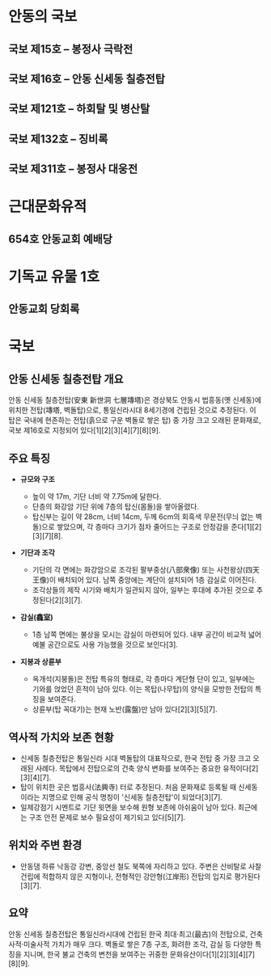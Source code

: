 # 안동의 국보
## 국보 제15호 – 봉정사 극락전
## 국보 제16호 – 안동 신세동 칠층전탑
## 국보 제121호 – 하회탈 및 병산탈
## 국보 제132호 – 징비록
## 국보 제311호 – 봉정사 대웅전

# 근대문화유적
## 654호 안동교회 예배당

# 기독교 유물 1호
## 안동교회 당회록

# 국보
## 안동 신세동 칠층전탑 개요

안동 신세동 칠층전탑(安東 新世洞 七層塼塔)은 경상북도 안동시 법흥동(옛 신세동)에 위치한 전탑(塼塔, 벽돌탑)으로, 통일신라시대 8세기경에 건립된 것으로 추정된다. 이 탑은 국내에 현존하는 전탑(흙으로 구운 벽돌로 쌓은 탑) 중 가장 크고 오래된 문화재로, 국보 제16호로 지정되어 있다[1][2][3][4][7][8][9].

## 주요 특징

- **규모와 구조**
  - 높이 약 17m, 기단 너비 약 7.75m에 달한다.
  - 단층의 화강암 기단 위에 7층의 탑신(몸돌)을 쌓아올렸다.
  - 탑신부는 길이 약 28cm, 너비 14cm, 두께 6cm의 회흑색 무문전(무늬 없는 벽돌)으로 쌓았으며, 각 층마다 크기가 점차 줄어드는 구조로 안정감을 준다[1][2][3][7][8].

- **기단과 조각**
  - 기단의 각 면에는 화강암으로 조각된 팔부중상(八部衆像) 또는 사천왕상(四天王像)이 배치되어 있다. 남쪽 중앙에는 계단이 설치되어 1층 감실로 이어진다.
  - 조각상들의 제작 시기와 배치가 일관되지 않아, 일부는 후대에 추가된 것으로 추정된다[2][3][7].

- **감실(龕室)**
  - 1층 남쪽 면에는 불상을 모시는 감실이 마련되어 있다. 내부 공간이 비교적 넓어 예불 공간으로도 사용 가능했을 것으로 보인다[3].

- **지붕과 상륜부**
  - 옥개석(지붕돌)은 전탑 특유의 형태로, 각 층마다 계단형 단이 있고, 일부에는 기와를 얹었던 흔적이 남아 있다. 이는 목탑(나무탑)의 양식을 모방한 전탑의 특징을 보여준다.
  - 상륜부(탑 꼭대기)는 현재 노반(露盤)만 남아 있다[2][3][5][7].

## 역사적 가치와 보존 현황

- 신세동 칠층전탑은 통일신라 시대 벽돌탑의 대표작으로, 한국 전탑 중 가장 크고 오래된 사례다. 목탑에서 전탑으로의 건축 양식 변화를 보여주는 중요한 유적이다[2][3][4][7].
- 탑이 위치한 곳은 법흥사(法興寺) 터로 추정된다. 처음 문화재로 등록될 때 신세동이라는 지명으로 인해 공식 명칭이 '신세동 칠층전탑'이 되었다[3][7].
- 일제강점기 시멘트로 기단 윗면을 보수해 원형 보존에 아쉬움이 남아 있다. 최근에는 구조 안전 문제로 보수 필요성이 제기되고 있다[5][7].

## 위치와 주변 환경

- 안동댐 하류 낙동강 강변, 중앙선 철도 북쪽에 자리하고 있다. 주변은 산비탈로 사찰 건립에 적합하지 않은 지형이나, 전형적인 강안형(江岸形) 전탑의 입지로 평가된다[3][7].

## 요약

안동 신세동 칠층전탑은 통일신라시대에 건립된 한국 최대·최고(最古)의 전탑으로, 건축사적·미술사적 가치가 매우 크다. 벽돌로 쌓은 7층 구조, 화려한 조각, 감실 등 다양한 특징을 지니며, 한국 불교 건축의 변천을 보여주는 귀중한 문화유산이다[1][2][3][4][7][8][9].

